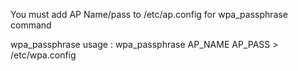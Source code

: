 You must add AP Name/pass to /etc/ap.config for wpa_passphrase command

wpa_passphrase usage : wpa_passphrase AP_NAME AP_PASS > /etc/wpa.config
